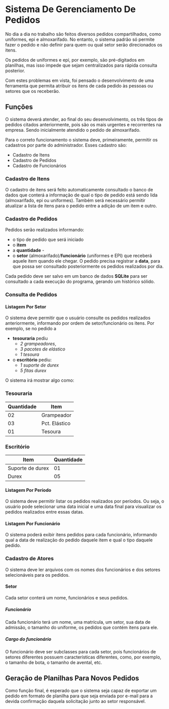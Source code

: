 # Sistema De Gerenciamento De Pedidos


No dia a dia no trabalho são feitos diversos pedidos compartilhados, como uniformes, epi e almoxarifado.
No entanto, o sistema padrão só permite fazer o pedido e não definir para quem ou qual setor serão direcionados os itens.

Os pedidos de uniformes e epi, por exemplo, são pré-digitados em planilhas, mas isso impede que sejam centralizados para rápida consulta posterior.

Com estes problemas em vista, foi pensado o desenvolvimento de uma ferramenta que permita atribuir os itens de cada pedido às pessoas ou setores que os receberão.


## Funções

O sistema deverá atender, ao final do seu desenvolvimento, os três tipos de pedidos citados anteriormente, pois são os mais urgentes e recorrentes na empresa. Sendo inicialmente atendido o pedido de almoxarifado.

Para o correto funcionamento o sistema deve, primeiramente, permitir os cadastros por parte do administrador.
Esses cadastro são:
- Cadastro de Itens
- Cadastro de Pedidos
- Cadastro de Funcionários

### Cadastro de Itens
O cadastro de itens será feito automaticamente consultado o banco de dados que conterá a informação de qual o tipo de pedido está sendo lida (almoxarifado, epi ou uniformes).
Também será necessário permitir atualizar a lista de itens para o pedido entre a adição de um item e outro.

### Cadastro de Pedidos
Pedidos serão realizados informando:
- o tipo de pedido que será iniciado
- o **item**
- a **quantidade** -
- o **setor** (almoxarifado)/**funcionário** (uniformes e EPI) que receberá aquele item quando ele chegar.
O pedido precisa registrar a **data**, para que possa ser consultado posteriormente os pedidos realizados por dia.

Cada pedido deve ser salvo em um banco de dados **SQLite** para ser consultado  a cada execução do programa, gerando um histórico sólido.

### Consulta de Pedidos
#### Listagem Por Setor
O sistema deve permitir que o usuário consulte os pedidos realizados anteriormente, informando por ordem de setor/funcionário os itens.
Por exemplo, se no pedido a
- **tesouraria** pediu
    - _2 grampeadores_,
    - _3 pacotes de elástico_
    - _1 tesoura_
- o **escritório** pediu: 
    - _1 suporte de durex_
    - _5 fitas durex_
    
O sistema irá mostrar algo como:

### Tesouraria

| Quantidade | Item           |
|------------|----------------|
| 02         | Grampeador     |
| 03         | Pct. Elástico  |
| 01         | Tesoura        |

### Escritório

| Item             | Quantidade |
|------------------|------------|
| Suporte de durex | 01         |
| Durex            | 05         |


#### Listagem Por Período
O sistema deve permitir listar os pedidos realizados por períodos.
Ou seja, o usuário pode selecionar uma data inicial e uma data  final para visualizar os pedidos realizados entre essas datas.

#### Listagem Por Funcionário
O sistema poderá exibir itens pedidos para cada funcionário, informando qual a data de realização do pedido daquele item e qual o tipo daquele pedido.

### Cadastro de Atores
O sistema deve ler arquivos com os nomes dos funcionários e dos setores selecionáveis para os pedidos.
#### Setor
Cada setor conterá um nome, funcionários e seus pedidos.

##### Funcionário
Cada funcionário terá um nome, uma matrícula, um setor, sua data de admissão, o tamanho do uniforme, os pedidos que contém itens para ele.
##### Cargo do funcionário
O funcionário deve ser subclasses para cada setor, pois funcionários de setores diferentes possuem características diferentes, como, por exemplo, o tamanho de bota, o tamanho de avental, etc.

## Geração de Planilhas Para Novos Pedidos
Como função final, é esperado que o sistema seja capaz de exportar um pedido em formato de planilha para que seja enviada por e-mail para a devida confirmação daquela solicitação junto ao setor responsável.
